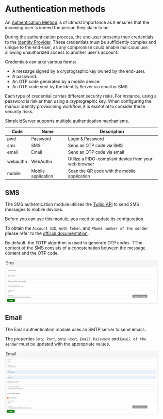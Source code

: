 # Authentication methods

An [Authentication Method](../glossary) is of utmost importance as it ensures that the incoming user is indeed the person they claim to be

During the authentication process, the end-user presents their credentials to the [Identity Provider](../glossary). These credentials must be sufficiently complex and unique to the end-user, as any compromise could enable malicious use, allowing unauthorized access to another user's account.

Credentials can take various forms:
* A message signed by a cryptographic key owned by the end-user.
* A password.
* An OTP code generated by a mobile device.
* An OTP code sent by the Identity Server via email or SMS.

Each type of credential carries different security risks. For instance, using a password is riskier than using a cryptographic key. When configuring the manual identity provisioning workflow, it is essential to consider these security risks.

SimpleIdServer supports multiple authentication mechanisms.

| Code     | Name               | Description                                           |
| -------- | ------------------ | ----------------------------------------------------- |
| pwd      | Password           | Login & Password                                      |
| sms      | SMS                | Send an OTP code via SMS                              |
| email    | Email              | Send an OTP code via email                            |
| webauthn | WebAuthn           | Utilize a FIDO-compliant device from your web browser |
| mobile   | Mobile application | Scan the QR code with the mobile application          |

## SMS

The SMS authentication module utilizes the [Twilio API](https://pages.twilio.com/) to send SMS messages to mobile devices.

Before you can use this module, you need to update its configuration.

To obtain the `Account SID`, `Auth Token`, and `Phone number of the sender` please refer to the [official documentation](https://www.twilio.com/docs/messaging/quickstart/csharp-dotnet-framework).

By default, the TOTP algorithm is used to generate OTP codes. TThe content of the SMS consists of a concatenation between the message content and the OTP code.

![SMS Authentication](./images/sms.png)

## Email

The Email authentication module uses an SMTP server to send emails.

The properties `Smtp Port`, `Smtp Host`, `Email`, `Password` and `Email of the sender` must be updated with the appropriate values.

![Email Authentication](./images/email.png)